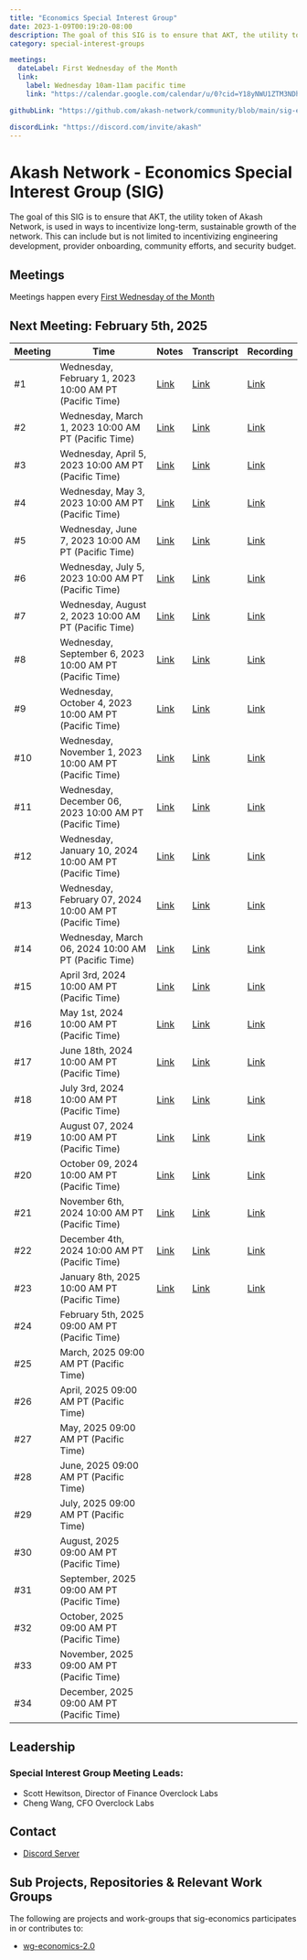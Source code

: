 ```yaml
---
title: "Economics Special Interest Group"
date: 2023-1-09T00:19:20-08:00
description: The goal of this SIG is to ensure that AKT, the utility token of Akash Network, is used in ways to incentivize long-term, sustainable growth of the network. This can include but is not limited to incentivizing engineering development, provider onboarding, community efforts, and security budget.
category: special-interest-groups

meetings:
  dateLabel: First Wednesday of the Month
  link:
    label: Wednesday 10am-11am pacific time
    link: "https://calendar.google.com/calendar/u/0?cid=Y18yNWU1ZTM3NDhlNGM0YWI3YTU1ZjQxZmJjNWViZWJjYzBhMDNiNDBmYjAyODc4NWYxNDE1OWJmYWViZWExMmUyQGdyb3VwLmNhbGVuZGFyLmdvb2dsZS5jb20"

githubLink: "https://github.com/akash-network/community/blob/main/sig-economics"

discordLink: "https://discord.com/invite/akash"
---
```


# Akash Network - Economics Special Interest Group (SIG)

The goal of this SIG is to ensure that AKT, the utility token of Akash Network, is used in ways to incentivize long-term, sustainable growth of the network. This can include but is not limited to incentivizing engineering development, provider onboarding, community efforts, and security budget.

## Meetings

Meetings happen every [First Wednesday of the Month](https://calendar.google.com/calendar/u/0?cid=Y18yNWU1ZTM3NDhlNGM0YWI3YTU1ZjQxZmJjNWViZWJjYzBhMDNiNDBmYjAyODc4NWYxNDE1OWJmYWViZWExMmUyQGdyb3VwLmNhbGVuZGFyLmdvb2dsZS5jb20)

## Next Meeting: February 5th, 2025

| Meeting | Time                                                    | Notes                                                                                                 | Transcript                                                                                                       | Recording                                                                                                                    |
| ------- | ------------------------------------------------------- | ----------------------------------------------------------------------------------------------------- | ---------------------------------------------------------------------------------------------------------------- | ---------------------------------------------------------------------------------------------------------------------------- |
| #1      | Wednesday, February 1, 2023 10:00 AM PT (Pacific Time)  | [Link](meetings/001-2023-02-01.md)                                                                    | [Link](meetings/001-2023-02-01.md#transcript)                                                                    | [Link](https://2fcdf3q4tmqictuygtzlcutkagumlk7z2bayh3ren5x3hbp5el7a.arweave.net/0UQy7hybIIFOmDTysVJqAajFq_nQQYPuJG9vs4X9Iv4) |
| #2      | Wednesday, March 1, 2023 10:00 AM PT (Pacific Time)     | [Link](meetings/002-2023-03-01.md)                                                                    | [Link](meetings/002-2023-03-01.md#transcript)                                                                    | [Link](https://vuyt47n5ybxp7xreixfqbigow2sl46sfhjtzbvpr4alcorbnimxa.arweave.net/rTE-fb3Abv_eJEXLAKDOtqS-ekU6Z5DV8eAWJ0QtQy4) |
| #3      | Wednesday, April 5, 2023 10:00 AM PT (Pacific Time)     | [Link](meetings/003-2023-04-05.md)                                                                    | [Link](meetings/003-2023-04-05.md#transcript)                                                                    | [Link](https://3vgsbypnydwrpxofcbsnlhgzej5n3kwevcnd5donrln33vdhbgvq.arweave.net/3U0g4e3A7RfdxRBk1ZzZInrdqsSomj6NzYrbvdRnCas) |
| #4      | Wednesday, May 3, 2023 10:00 AM PT (Pacific Time)       | [Link](meetings/004-2023-05-03.md)                                                                    | [Link](meetings/004-2023-05-03.md#transcript)                                                                    | [Link](https://hem6lyfjoxtivkxsect54uk3bghvymqqaqdne3vhpikd5tm3zoua.arweave.net/ORnl4Kl15oqq8iCn3lFbCY9cMhAEBtJup3oUPs2by6g) |
| #5      | Wednesday, June 7, 2023 10:00 AM PT (Pacific Time)      | [Link](meetings/005-2023-06-07.md)                                                                    | [Link](meetings/005-2023-06-07.md#transcript)                                                                    | [Link](https://y4hkhdbthqe7x3vfq3ixuqy4uq4wysrtxetuezbkomacwezpqjgq.arweave.net/xw6jjDM8CfvupYbRekMcpDlsSjO5J0JkKnMAKxMvgk0) |
| #6      | Wednesday, July 5, 2023 10:00 AM PT (Pacific Time)      | [Link](meetings/006-2023-07-05.md)                                                                    | [Link](meetings/006-2023-07-05.md#transcript)                                                                    | [Link](https://h2cpwx7cvuhq7gn2rqgbm2nn34r3ie7vppfmgnbpyzmp3sbnqw3q.arweave.net/PoT7X-KtDw-ZuowMFmmt3yO0E_V7ysM0L8ZY_cgthbc) |
| #7      | Wednesday, August 2, 2023 10:00 AM PT (Pacific Time)    | [Link](https://github.com/akash-network/community/blob/main/sig-economics/meetings/007-2023-08-02.md) | [Link](https://github.com/akash-network/community/blob/main/sig-economics/meetings/007-2023-08-02.md#transcript) | [Link](https://fc2diejm5vhix53dnrxh7dh2bflkuufterrrnmjb54ng4ojumtkq.arweave.net/KLQ0ESztTov3Y2xuf4z6CVaqULMkYxaxIe8abjk0ZNU) |
| #8      | Wednesday, September 6, 2023 10:00 AM PT (Pacific Time) | [Link](https://github.com/akash-network/community/blob/main/sig-economics/meetings/008-2023-09-06.md) | [Link](https://github.com/akash-network/community/blob/main/sig-economics/meetings/008-2023-09-06.md#transcript) | [Link](https://nlzzmaec3zpmorkyh3f4w3tep2hy444funhf645cqroo7x4qtusa.arweave.net/avOWAILeXsdFWD7Ly25kfo-Oc4WjTl9zooRc79-QnSQ) |
| #9      | Wednesday, October 4, 2023 10:00 AM PT (Pacific Time)   | [Link](https://github.com/akash-network/community/blob/main/sig-economics/meetings/009-2023-10-04.md) | [Link](https://github.com/akash-network/community/blob/main/sig-economics/meetings/009-2023-10-04.md#transcript) | [Link](https://zq6rzise7b65e5o4uq2t2dgfvdu5fjj4p2aluihozhraqk7eyyca.arweave.net/zD0cokT4fdJ13KQ1PQzFqOnSpTx-gLog7sniCCvkxgQ) |
| #10     | Wednesday, November 1, 2023 10:00 AM PT (Pacific Time)  | [Link](https://github.com/akash-network/community/blob/main/sig-economics/meetings/010-2023-11-01.md) | [Link](https://github.com/akash-network/community/blob/main/sig-economics/meetings/010-2023-11-01.md#transcript) | [Link](https://6cjhlgaiutfckbasf6sqjbypkrhyjgll463t67f7aw3af5gtghea.arweave.net/8JJ1mAikyiUEEi-lBIcPVE-EmWvntz98vwW2AvTTMcg) |
| #11     | Wednesday, December 06, 2023 10:00 AM PT (Pacific Time) | [Link](https://github.com/akash-network/community/blob/main/sig-economics/meetings/011-2023-12-06.md) | [Link](https://github.com/akash-network/community/blob/main/sig-economics/meetings/011-2023-12-06.md#transcript) | [Link](https://czik4rsznmpaxems7ffmui4fiaar7waib6gtwy5jt4pptosygpla.arweave.net/FlCuRllrHguRkvlKyiOFQAEf2AgPjTtjqZ8e-bpYM9Y) |
| #12     | Wednesday, January 10, 2024 10:00 AM PT (Pacific Time)  | [Link](https://github.com/akash-network/community/blob/main/sig-economics/meetings/012-2024-01-10.md) | [Link](https://github.com/akash-network/community/blob/main/sig-economics/meetings/012-2024-01-10.md#transcript) | [Link](https://gbxszp7zaubg3dskphdcgwpqkjtz3mb3zgtq46ka2yyzzkfij7na.arweave.net/MG8sv_kFAm2OSnnGI1nwUmedsDvJpw55QNYxnKioT9o) |
| #13     | Wednesday, February 07, 2024 10:00 AM PT (Pacific Time) | [Link](https://github.com/akash-network/community/blob/main/sig-economics/meetings/013-2024-02-07.md) | [Link](https://github.com/akash-network/community/blob/main/sig-economics/meetings/013-2024-02-07.md#transcript) | [Link](https://6rzdyy2kxzn4qpilczq7vdvfd52kxb65rk4cnhor32f4cibhkqmq.arweave.net/9HI8Y0q-W8g9CxZh-o6lH3Srh92KuCad0d6LwSAnVBk) |
| #14     | Wednesday, March 06, 2024 10:00 AM PT (Pacific Time)    | [Link](https://github.com/akash-network/community/blob/main/sig-economics/meetings/014-2024-03-06.md) | [Link](https://github.com/akash-network/community/blob/main/sig-economics/meetings/014-2024-03-06.md#transcript) | [Link](https://l7relb4v4vhxhw4shqui4iyoyyeqdt6ogwpx2thybmneridemfnq.arweave.net/X-JFh5XlT3PbkjwojiMOxgkBz841n31M-AsaSKBkYVs) |
| #15     | April 3rd, 2024 10:00 AM PT (Pacific Time)              | [Link](https://github.com/akash-network/community/blob/main/sig-economics/meetings/015-2024-04-03.md) | [Link](https://github.com/akash-network/community/blob/main/sig-economics/meetings/015-2024-04-03.md#transcript) | [Link](https://445y2d4z2tii6zb3mgio36s2cgvrem3ghe7qjvjtmwfpwsgwzbjq.arweave.net/5zuND5nU0I9kO2GQ7fpaEasSM2Y5PwTVM2WK-0jWyFM) |
| #16     | May 1st, 2024 10:00 AM PT (Pacific Time)                | [Link](https://github.com/akash-network/community/blob/main/sig-economics/meetings/016-2024-05-01.md) | [Link](https://github.com/akash-network/community/blob/main/sig-economics/meetings/016-2024-05-01.md#transcript) | [Link](https://w6djeix4uozea7pt7fdzqmhenlvt6jf72c4x26cz3brkuboazjsa.arweave.net/t4aSIvyjskB98_lHmDDkaus_JL_QuX14WdhiqgXAymQ) |
| #17     | June 18th, 2024 10:00 AM PT (Pacific Time)              | [Link](https://github.com/akash-network/community/blob/main/sig-economics/meetings/017-2024-06-18.md) | [Link](https://github.com/akash-network/community/blob/main/sig-economics/meetings/017-2024-06-18.md#transcript) | [Link](https://camg45yyujtsslq5bwquh3pybr3ugqzi27rkdbhxfk3bgej5v5yq.arweave.net/EBhudxiiZykuHQ2hQ-34DHdDQyjX4qGE9yq2ExE9r3E) |
| #18     | July 3rd, 2024 10:00 AM PT (Pacific Time)               | [Link](https://github.com/akash-network/community/blob/main/sig-economics/meetings/018-2024-07-03.md) | [Link](https://github.com/akash-network/community/blob/main/sig-economics/meetings/018-2024-07-03.md#transcript) | [Link](https://gtkqa2srpm2ve37fgnzh4bvk2ajdzxzdh5owwd3vaqvtg5pncdaa.arweave.net/NNUAalF7NVJv5TNyfgaq0BI83yM_XWsPdQQrM3XtEMA) |
| #19     | August 07, 2024 10:00 AM PT (Pacific Time)              | [Link](https://github.com/akash-network/community/blob/main/sig-economics/meetings/018-2024-08-07.md) | [Link](https://github.com/akash-network/community/blob/main/sig-economics/meetings/018-2024-08-07.md#transcript) | [Link](https://qextbwdkzexp6rjoxd43vbxe4gmojck4wartnjykb3lsjbwtoemq.arweave.net/gS8w2GrJLv9FLrj5uobk4ZjkiVywIzanCg7XJIbTcRk) |
| #20     | October 09, 2024 10:00 AM PT (Pacific Time)             | [Link](https://github.com/akash-network/community/blob/main/sig-economics/meetings/020-2024-10-09.md) | [Link](https://github.com/akash-network/community/blob/main/sig-economics/meetings/020-2024-10-09.md#transcript) | [Link](https://heto6ceypzwojxh56rfumjss6fsa3rhjrkrany22ap37qvorf6ba.arweave.net/OSbvCJh-bOTc_fRLRiZS8WQNxOmKogbjWgP3-FXRL4I) |
| #21     | November 6th, 2024 10:00 AM PT (Pacific Time)           | [Link](https://github.com/akash-network/community/blob/main/sig-economics/meetings/021-2024-11-06.md) | [Link](https://github.com/akash-network/community/blob/main/sig-economics/meetings/021-2024-11-06.md#transcript) | [Link](https://spb2lgjfo22rkltiontajya63on7vc5jg4i77hnsngjdj5xyfkra.arweave.net/k8OlmSV2tRUuaHNmBOAe25v6i6k3Ef-dsmmSNPb4KqI) |
| #22     | December 4th, 2024 10:00 AM PT (Pacific Time)           | [Link](https://github.com/akash-network/community/blob/main/sig-economics/meetings/022-2024-12-04.md) | [Link](https://github.com/akash-network/community/blob/main/sig-economics/meetings/022-2024-12-04.md#transcript) | [Link](https://thgwrtxurj52vxm35t2hd6p4uq55bfjhvyvdv7kwd4szgn4qqgxa.arweave.net/mc1ozvSKe6rdm-z0cfn8pDvQlSeuKjr9Vh8lkzeQga4) |
| #23     | January 8th, 2025 10:00 AM PT (Pacific Time)            | [Link](https://github.com/akash-network/community/blob/main/sig-economics/meetings/023-2025-01-08.md) | [Link](https://github.com/akash-network/community/blob/main/sig-economics/meetings/023-2025-01-08.md#transcript) | [Link](https://kb66isbh5o5doxrcarv5wxlay3ik3aumfrso344igrpzvj5estqq.arweave.net/UH3kSCfrujdeIgRr211gxtCtgowsZO3ziDRfmqeklOE) |
| #24     | February 5th, 2025 09:00 AM PT (Pacific Time)           |                                                                                                       |                                                                                                                  |
| #25     | March, 2025 09:00 AM PT (Pacific Time)                  |                                                                                                       |                                                                                                                  |
| #26     | April, 2025 09:00 AM PT (Pacific Time)                  |                                                                                                       |                                                                                                                  |
| #27     | May, 2025 09:00 AM PT (Pacific Time)                    |                                                                                                       |                                                                                                                  |
| #28     | June, 2025 09:00 AM PT (Pacific Time)                   |                                                                                                       |                                                                                                                  |
| #29     | July, 2025 09:00 AM PT (Pacific Time)                   |                                                                                                       |                                                                                                                  |
| #30     | August, 2025 09:00 AM PT (Pacific Time)                 |                                                                                                       |                                                                                                                  |
| #31     | September, 2025 09:00 AM PT (Pacific Time)              |                                                                                                       |                                                                                                                  |
| #32     | October, 2025 09:00 AM PT (Pacific Time)                |                                                                                                       |                                                                                                                  |
| #33     | November, 2025 09:00 AM PT (Pacific Time)               |                                                                                                       |                                                                                                                  |
| #34     | December, 2025 09:00 AM PT (Pacific Time)               |                                                                                                       |                                                                                                                  |

## Leadership

### Special Interest Group Meeting Leads:

- Scott Hewitson, Director of Finance Overclock Labs
- Cheng Wang, CFO Overclock Labs

## Contact

- [Discord Server](https://discord.com/channels/747885925232672829/1062752068907044985/1069627540509036686)

## Sub Projects, Repositories & Relevant Work Groups

The following are projects and work-groups that sig-economics participates in or contributes to:

- [wg-economics-2.0](../wg-economics-2.0)
